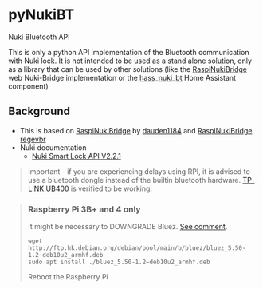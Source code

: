 # pyNukiBT
Nuki Bluetooth API

This is only a python API implementation of the Bluetooth communication with Nuki lock.
It is not intended to be used as a stand alone solution, only as a library that can be used by other solutions (like the [RaspiNukiBridge](https://github.com/ronengr/RaspiNukiBridge) web Nuki-Bridge implementation or the [hass_nuki_bt](https://github.com/ronengr/hass_nuki_bt) Home Assistant component)

## Background
- This is based on [RaspiNukiBridge](https://github.com/dauden1184/RaspiNukiBridge) by [dauden1184](https://github.com/dauden1184/) and [RaspiNukiBridge](https://github.com/regevbr/RaspiNukiBridge) [regevbr](https://github.com/regevbr)
- Nuki documentation
  - [Nuki Smart Lock API V2.2.1](https://developer.nuki.io/page/nuki-smart-lock-api-2/2/)

> Important - if you are experiencing delays using RPI, it is advised to use a bluetooth dongle instead of the builtin bluetooth hardware.
> [TP-LINK UB400](https://www.tp-link.com/us/home-networking/usb-adapter/ub400/) is verified to be working.

> ### Raspberry Pi 3B+ and 4 only
>
> It might be necessary to DOWNGRADE Bluez. [See comment](https://github.com/dauden1184/RaspiNukiBridge/issues/1#issuecomment-1103969957).
>
> ```
> wget http://ftp.hk.debian.org/debian/pool/main/b/bluez/bluez_5.50-1.2~deb10u2_armhf.deb
> sudo apt install ./bluez_5.50-1.2~deb10u2_armhf.deb
> ```
>
> Reboot the Raspberry Pi

